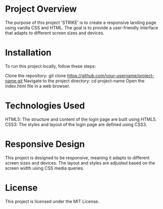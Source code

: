 # Project Overview
The purpose of this project 'STRIKE' is to create a responsive landing page using vanilla CSS and HTML. The goal is to provide a user-friendly interface that adapts to different screen sizes and devices.

# Installation
To run this project locally, follow these steps:

Clone the repository: git clone https://github.com/your-username/project-name.git
Navigate to the project directory: cd project-name
Open the index.html file in a web browser.


# Technologies Used
HTML5: The structure and content of the login page are built using HTML5.
CSS3: The styles and layout of the login page are defined using CSS3.

# Responsive Design
This project is designed to be responsive, meaning it adapts to different screen sizes and devices. The layout and styles are adjusted based on the screen width using CSS media queries.

# License
This project is licensed under the MIT License.